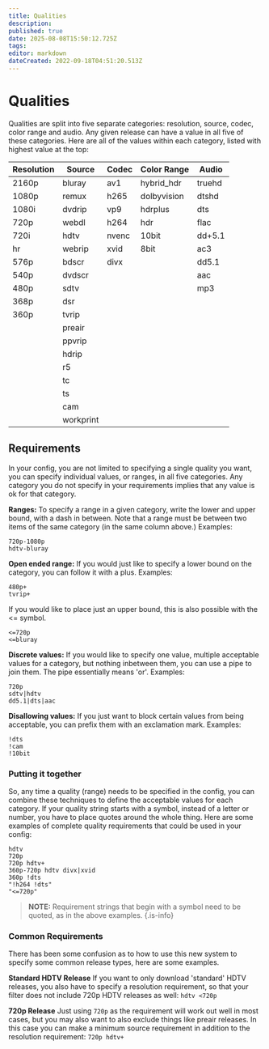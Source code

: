 ```yaml
---
title: Qualities
description: 
published: true
date: 2025-08-08T15:50:12.725Z
tags: 
editor: markdown
dateCreated: 2022-09-18T04:51:20.513Z
---
```


# Qualities
Qualities are split into five separate categories: resolution, source, codec, color range and audio. Any given release can have a value in all five of these categories. Here are all of the values within each category, listed with highest value at the top:

<!--
To update this table, you can run `flexget wiki-qualities` which will output the markdown to paste here.
-->

| Resolution | Source    | Codec | Color Range | Audio  |
|------------|-----------|-------|-------------|--------|
| 2160p      | bluray    | av1   | hybrid_hdr  | truehd |
| 1080p      | remux     | h265  | dolbyvision | dtshd  |
| 1080i      | dvdrip    | vp9   | hdrplus     | dts    |
| 720p       | webdl     | h264  | hdr         | flac   |
| 720i       | hdtv      | nvenc | 10bit       | dd+5.1 |
| hr         | webrip    | xvid  | 8bit        | ac3    |
| 576p       | bdscr     | divx  |             | dd5.1  |
| 540p       | dvdscr    |       |             | aac    |
| 480p       | sdtv      |       |             | mp3    |
| 368p       | dsr       |       |             |        |
| 360p       | tvrip     |       |             |        |
|            | preair    |       |             |        |
|            | ppvrip    |       |             |        |
|            | hdrip     |       |             |        |
|            | r5        |       |             |        |
|            | tc        |       |             |        |
|            | ts        |       |             |        |
|            | cam       |       |             |        |
|            | workprint |       |             |        |

## Requirements
In your config, you are not limited to specifying a single quality you want, you can specify individual values, or ranges, in all five categories. Any category you do not specify in your requirements implies that any value is ok for that category.

**Ranges:**
To specify a range in a given category, write the lower and upper bound, with a dash in between. Note that a range must be between two items of the same category (in the same column above.) Examples:
```
720p-1080p
hdtv-bluray
```

**Open ended range:**
If you would just like to specify a lower bound on the category, you can follow it with a plus. Examples:
```
480p+
tvrip+
```
If you would like to place just an upper bound, this is also possible with the <= symbol.
```
<=720p
<=bluray
```

**Discrete values:**
If you would like to specify one value, multiple acceptable values for a category, but nothing inbetween them, you can use a pipe to join them. The pipe essentially means 'or'. Examples:
```
720p
sdtv|hdtv
dd5.1|dts|aac
```

**Disallowing values:**
If you just want to block certain values from being acceptable, you can prefix them with an exclamation mark. Examples:
```
!dts
!cam
!10bit
```

### Putting it together
So, any time a quality (range) needs to be specified in the config, you can combine these techniques to define the acceptable values for each category. If your quality string starts with a symbol, instead of a letter or number, you have to place quotes around the whole thing. Here are some examples of complete quality requirements that could be used in your config:

```
hdtv
720p
720p hdtv+
360p-720p hdtv divx|xvid
360p !dts
"!h264 !dts"
"<=720p"
```

> **NOTE:** Requirement strings that begin with a symbol need to be quoted, as in the above examples.
{.is-info}

### Common Requirements
There has been some confusion as to how to use this new system to specify some common release types, here are some examples.

**Standard HDTV Release**
  If you want to only download 'standard' HDTV releases, you also have to specify a resolution requirement, so that your filter does not include 720p HDTV releases as well: `hdtv <720p`

**720p Release**
  Just using `720p` as the requirement will work out well in most cases, but you may also want to also exclude things like preair releases. In this case you can make a minimum source requirement in addition to the resolution requirement: `720p hdtv+`